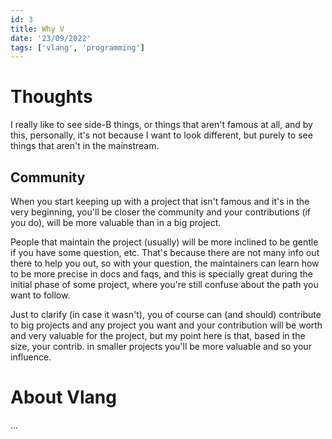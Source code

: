 ```yaml
---
id: 3
title: Why V
date: '23/09/2022'
tags: ['vlang', 'programming']
---
```


# Thoughts

I really like to see side-B things, or things that aren't famous at all, and by this, personally, it's not because I want to look different, but purely to see things that aren't in the mainstream.

## Community
When you start keeping up with a project that isn't famous and it's in the very beginning, you'll be closer the community and your contributions (if you do), will be more valuable than in a big project.

People that maintain the project (usually) will be more inclined to be gentle if you have some question, etc. That's because there are not many info out there to help you out, so with your question, the maintainers can learn how to be more precise in docs and faqs, and this is specially great during the initial phase of some project, where you're still confuse about the path you want to follow.

Just to clarify (in case it wasn't), you of course can (and should) contribute to big projects and any project you want and your contribution will be worth and very valuable for the project, but my point here is that, based in the size, your contrib. in smaller projects you'll be more valuable and so your influence.


# About Vlang
...
